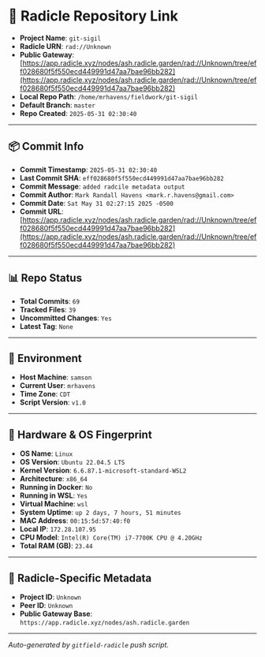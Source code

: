 # 🔗 Radicle Repository Link

- **Project Name**: `git-sigil`
- **Radicle URN**: `rad://Unknown`
- **Public Gateway**: [https://app.radicle.xyz/nodes/ash.radicle.garden/rad://Unknown/tree/eff028680f5f550ecd449991d47aa7bae96bb282](https://app.radicle.xyz/nodes/ash.radicle.garden/rad://Unknown/tree/eff028680f5f550ecd449991d47aa7bae96bb282)
- **Local Repo Path**: `/home/mrhavens/fieldwork/git-sigil`
- **Default Branch**: `master`
- **Repo Created**: `2025-05-31 02:30:40`

---

## 📦 Commit Info

- **Commit Timestamp**: `2025-05-31 02:30:40`
- **Last Commit SHA**: `eff028680f5f550ecd449991d47aa7bae96bb282`
- **Commit Message**: `added radcile metadata output`
- **Commit Author**: `Mark Randall Havens <mark.r.havens@gmail.com>`
- **Commit Date**: `Sat May 31 02:27:15 2025 -0500`
- **Commit URL**: [https://app.radicle.xyz/nodes/ash.radicle.garden/rad://Unknown/tree/eff028680f5f550ecd449991d47aa7bae96bb282](https://app.radicle.xyz/nodes/ash.radicle.garden/rad://Unknown/tree/eff028680f5f550ecd449991d47aa7bae96bb282)

---

## 📊 Repo Status

- **Total Commits**: `69`
- **Tracked Files**: `39`
- **Uncommitted Changes**: `Yes`
- **Latest Tag**: `None`

---

## 🧭 Environment

- **Host Machine**: `samson`
- **Current User**: `mrhavens`
- **Time Zone**: `CDT`
- **Script Version**: `v1.0`

---

## 🧬 Hardware & OS Fingerprint

- **OS Name**: `Linux`
- **OS Version**: `Ubuntu 22.04.5 LTS`
- **Kernel Version**: `6.6.87.1-microsoft-standard-WSL2`
- **Architecture**: `x86_64`
- **Running in Docker**: `No`
- **Running in WSL**: `Yes`
- **Virtual Machine**: `wsl`
- **System Uptime**: `up 2 days, 7 hours, 51 minutes`
- **MAC Address**: `00:15:5d:57:40:f0`
- **Local IP**: `172.28.107.95`
- **CPU Model**: `Intel(R) Core(TM) i7-7700K CPU @ 4.20GHz`
- **Total RAM (GB)**: `23.44`

---

## 🌱 Radicle-Specific Metadata

- **Project ID**: `Unknown`
- **Peer ID**: `Unknown`
- **Public Gateway Base**: `https://app.radicle.xyz/nodes/ash.radicle.garden`

---

_Auto-generated by `gitfield-radicle` push script._
